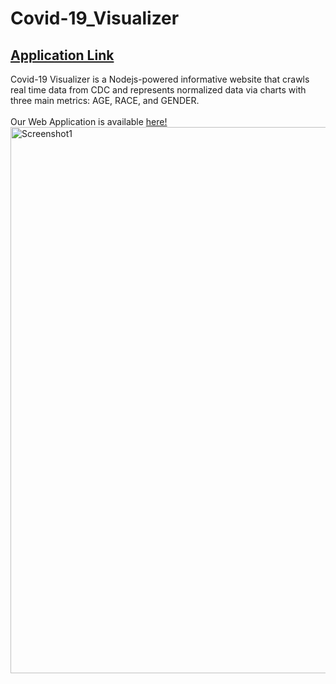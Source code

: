 # Covid-19_Visualizer
## [Application Link](http://34.216.18.166:3000/)<br />
Covid-19 Visualizer is a Nodejs-powered informative website that crawls real time data from CDC and represents normalized data via charts with three main metrics: AGE, RACE, and GENDER. <br />
<br />
Our Web Application is available [here!](http://34.216.18.166:3000/)
<img width="874" alt="Screenshot1" src="https://user-images.githubusercontent.com/65844160/106071230-cf1e8700-60ba-11eb-9006-8780613a96bb.png">
